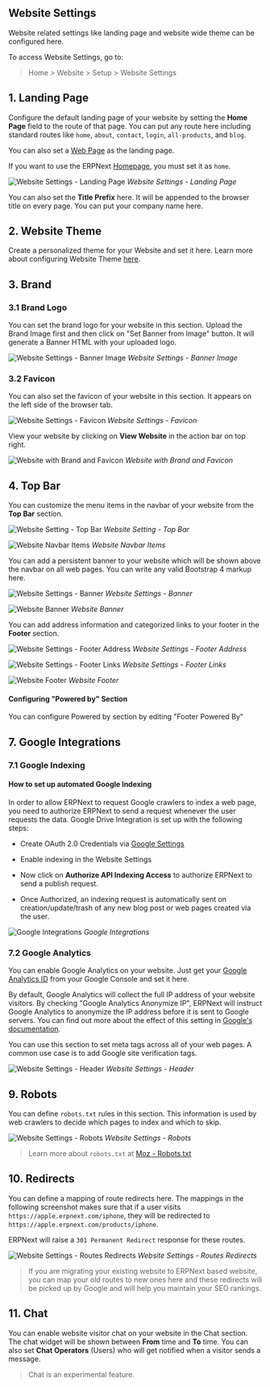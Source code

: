 ## Website Settings

Website related settings like landing page and website wide theme can be configured here.

To access Website Settings, go to:

> Home > Website > Setup > Website Settings

## 1\. Landing Page

Configure the default landing page of your website by setting the **Home Page** field to the route of that page. You can put any route here including standard routes like `home`, `about`, `contact`, `login`, `all-products`, and `blog`.

You can also set a [Web Page](https://docs.erpnext.com/docs/v13/user/manual/en/website/web-page) as the landing page.

If you want to use the ERPNext [Homepage](https://docs.erpnext.com/docs/v13/user/manual/en/website/homepage), you must set it as `home`.

![Website Settings - Landing Page](https://docs.erpnext.com/files/website-settings-landing-page.png) _Website Settings - Landing Page_

You can also set the **Title Prefix** here. It will be appended to the browser title on every page. You can put your company name here.

## 2\. Website Theme

Create a personalized theme for your Website and set it here. Learn more about configuring Website Theme [here](https://docs.erpnext.com/docs/v13/user/manual/en/website/website-theme).

## 3\. Brand

### 3.1 Brand Logo

You can set the brand logo for your website in this section. Upload the Brand Image first and then click on "Set Banner from Image" button. It will generate a Banner HTML with your uploaded logo.

![Website Settings - Banner Image](https://docs.erpnext.com/files/website-settings-banner-image.png) _Website Settings - Banner Image_

### 3.2 Favicon

You can also set the favicon of your website in this section. It appears on the left side of the browser tab.

![Website Settings - Favicon](https://docs.erpnext.com/files/website-settings-favicon.png) _Website Settings - Favicon_

View your website by clicking on **View Website** in the action bar on top right.

![Website with Brand and Favicon](https://docs.erpnext.com/files/website-brand-and-favicon.png) _Website with Brand and Favicon_

## 4\. Top Bar

You can customize the menu items in the navbar of your website from the **Top Bar** section.

![Website Setting - Top Bar](https://docs.erpnext.com/files/website-settings-top-bar.png) _Website Setting - Top Bar_

![Website Navbar Items](https://docs.erpnext.com/files/website-navbar-items.png) _Website Navbar Items_

You can add a persistent banner to your website which will be shown above the navbar on all web pages. You can write any valid Bootstrap 4 markup here.

![Website Settings - Banner](https://docs.erpnext.com/files/website-settings-banner.png) _Website Settings - Banner_

![Website Banner](https://docs.erpnext.com/files/website-banner.png) _Website Banner_

You can add address information and categorized links to your footer in the **Footer** section.

![Website Settings - Footer Address](https://docs.erpnext.com/files/website-settings-footer-address.png) _Website Settings - Footer Address_

![Website Settings - Footer Links](https://docs.erpnext.com/files/website-settings-footer-links.png) _Website Settings - Footer Links_

![Website Footer](https://docs.erpnext.com/files/website-footer.png) _Website Footer_

#### Configuring "Powered by" Section

You can configure Powered by section by editing "Footer Powered By"

## 7\. Google Integrations

### 7.1 Google Indexing

#### How to set up automated Google Indexing

In order to allow ERPNext to request Google crawlers to index a web page, you need to authorize ERPNext to send a request whenever the user requests the data. Google Drive Integration is set up with the following steps:

*   Create OAuth 2.0 Credentials via [Google Settings](https://docs.erpnext.com/docs/v13/user/manual/en/erpnext_integration/google_settings)
    
*   Enable indexing in the Website Settings
    
*   Now click on **Authorize API Indexing Access** to authorize ERPNext to send a publish request.
    
*   Once Authorized, an indexing request is automatically sent on creation/update/trash of any new blog post or web pages created via the user.
    

![Google Integrations](https://docs.erpnext.com/files/website-settings-integrations.png) _Google Integrations_

### 7.2 Google Analytics

You can enable Google Analytics on your website. Just get your [Google Analytics ID](https://support.google.com/analytics/answer/1008080?hl=en) from your Google Console and set it here.

By default, Google Analytics will collect the full IP address of your website visitors. By checking "Google Analytics Anonymize IP", ERPNext will instruct Google Analytics to anonymize the IP address before it is sent to Google servers. You can find out more about the effect of this setting in [Google's documentation](https://support.google.com/analytics/answer/2763052).

You can use this section to set meta tags across all of your web pages. A common use case is to add Google site verification tags.

![Website Settings - Header](https://docs.erpnext.com/files/website-settings-header.png) _Website Settings - Header_

## 9\. Robots

You can define `robots.txt` rules in this section. This information is used by web crawlers to decide which pages to index and which to skip.

![Website Settings - Robots](https://docs.erpnext.com/files/website-settings-robots-txt.png) _Website Settings - Robots_

> Learn more about `robots.txt` at [Moz - Robots.txt](https://moz.com/learn/seo/robotstxt)

## 10\. Redirects

You can define a mapping of route redirects here. The mappings in the following screenshot makes sure that if a user visits `https://apple.erpnext.com/iphone`, they will be redirected to `https://apple.erpnext.com/products/iphone`.

ERPNext will raise a `301 Permanent Redirect` response for these routes.

![Website Settings - Routes Redirects](https://docs.erpnext.com/files/website-settings-route-redirects.png) _Website Settings - Routes Redirects_

> If you are migrating your existing website to ERPNext based website, you can map your old routes to new ones here and these redirects will be picked up by Google and will help you maintain your SEO rankings.

## 11\. Chat

You can enable website visitor chat on your website in the Chat section. The chat widget will be shown between **From** time and **To** time. You can also set **Chat Operators** (Users) who will get notified when a visitor sends a message.

> Chat is an experimental feature.